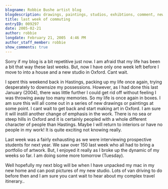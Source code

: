 ```yaml
---
blogname: Robbie Bushe artist blog
blogdescription: drawings, paintings, studios, exhibtions, comment, news as they happen to Robbie Bushe
title: last week of commuting
entryID: 009297
date: 2005-02-21
author: robbie
longdate: February 21, 2005  4:46 PM
author_staff_member: robbie
show_comments: true
---
```


<p>Sorry if my blog is a bit repetitive just now. I am afraid that my life has been a bit that way these last weeks. But, now I have only one week left before I move to into a house and a new studio in Oxford. Cant wait.</p>

<p>I spent this weekend back in Hastings, packing up my life once again, trying desperately to downsize my possessions. However, as I had done this last January (2004), there was little further I could get rid off without feeling I was throwing away too many memories. So my life is once again in boxes. I am sure this will all come out in a series of new drawings or paintings at some point. I cant wait to get back and start making art in Oxford. I am sure it will instill another change of emphasis in the work. There is no sea or steep hills in Oxford and it is certainly peopled with a whole different character of people than Hastings. Maybe I will return to interiors or have no people in my work! It is quite exciting not knowing really.</p>

<p>Last week was a fairly exhausting as we were interviewing prospective students for next year. We saw over 150 last week who all had to bring a portfolio of artwork. But, I enjoyed it really as I broke up the dynamic of my weeks so far. I am doing some more tomorrow (Tuesday).</p>

<p>Well hopefully my next blog will be when I have unpacked my mac in my new home and can post pictures of my new studio. Lots of van driving to do before then and I am sure you cant wait to hear about my complex travel itinerary..</p>

